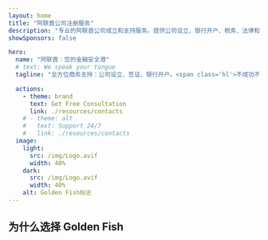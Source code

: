 ```yaml
---
layout: home
title: "阿联酋公司注册服务"
description: "专业的阿联酋公司成立和支持服务。提供公司设立、银行开户、税务、法律和签证解决方案。仅在获批后收费。"
showSponsors: false

hero:
  name: "阿联酋：您的金融安全港"
  # text: We speak your tongue
  tagline: "全方位商务支持：公司设立、签证、银行开户。<span class='hl'>不成功不收费</span>。"

  actions:
    - theme: brand
      text: Get Free Consultation
      link: ./resources/contacts
    # - theme: alt
    #   text: Support 24/7
    #   link: ./resources/contacts
  image:
    light:
      src: /img/Logo.avif
      width: 40%
    dark:
      src: /img/Logo.avif
      width: 40%
    alt: Golden Fish标志
---
```


<FeatureCards :features="[
  {
    title: '公司设立指南',
    details: '完整的**自贸区、离岸、大陆、分公司**设立指南。',
    items: [
      '自贸区和Mainland可100%外资持股',
      '低税率 - 仅9%企业所得税',
      '无外汇管制 - 资金汇出便捷'
    ],
    linkText: 'Learn more',
    link: './uae-business/offer/company-registration/',
    icon: {
      light: '/img/iStock-2051326997.avif',
      dark: '/img/iStock-1448478309.jpg',
      alt: '公司设立指南'
    }
  },
  {
    title: '银行账户开立',
    details: '在阿联酋信誉良好的银行轻松开立商业或个人**银行账户**。',
    items: [
      '政府审批全程PRO服务',
      '完整的银行开户套餐',
      '96%成功率',
    ],
    linkText: 'Learn more',
    link: './uae-business/offer/banking/',
    icon: {
      light: '/img/iStock-2153786564.avif',
      dark: '/img/iStock-2166793628.avif',
      alt: '银行服务'
    }
  },
  {
    title: 'Golden Visa和居留',
    details: '通过无缝申请流程获取阿联酋**Golden Visa**长期居留权。',
    items: [
      '**无需每6个月入境阿联酋**',
      '10年有效期，符合条件可续签',
      '92%成功率',
    ],
    linkText: 'Learn more',
    link: './uae-business/offer/golden-visa/',
    icon: {
      light: '/img/iStock-1312241253.avif',
      dark: '/img/ILONMASKID.webp',
      alt: '签证服务'
    }
  },
]" />

<FeatureCards :features="[
  {
    title: '合规服务',
    details: '我们的专家指导您完成复杂的阿联酋监管要求，包括ESR报告和UBO申报。',
    items: [],
    linkText: 'Learn more',
    link: './uae-business/company-registration/Protect-Your-Business',
    icon: {
      light: '/img/iStock-1299393716.avif',
      dark: '/img/iStock-2149731304.avif',
      alt: '合规服务'
    }
  },
  {
    title: '企业税务和增值税',
    details: '专业建议确保符合联邦税务局(FTA)的企业税和增值税义务。',
    items: [],
    linkText: 'Learn more',
    link: './uae-business/company-registration/accounting-legal',
    icon: {
      light: '/img/iStock-1018285934.avif',
      dark: '/img/iStock-584576538.avif',
      alt: '税务服务'
    }
  },
  {
    title: '法律服务',
    details: '法律团队就并购、公司重组、融资和争议解决等阿联酋法律提供咨询。',
    items: [],
    linkText: 'Learn more',
    link: './uae-business/company-registration/Protect-Your-Business',
    icon: {
      light: '/img/iStock-650045508.avif',
      dark: '/img/iStock-1498627598.avif',
      alt: '法律服务'
    }
  },
  {
    title: '会计和工资服务',
    details: '我们的会计师管理财务，提供记账、对账、工资和审计支持，节省雇佣成本。',
    items: [],
    linkText: 'Learn more',
    link: './resources/contacts',
    icon: {
      light: '/img/iStock-1022793868.avif',
      dark: '/img/iStock-1320130292.jpg',
      alt: '会计服务'
    }
  },
]" />

## 为什么选择 Golden Fish

<BenefitsList :features="[
  {
    icon: '🏢',
    title: '阿联酋本地专业知识',
    text: '迪拜专业团队为您提供全程专业指导。'
  },
  {
    icon: '📊',
    title: '成功率有目共睹',
    text: '通过我们的优质服务，签证、银行账户和公司注册的审批成功率超过90%，已成功办理数百个案例。'
  },
  {
    icon: '💸',
    title: '**成功付费制**',
    text: '[仅在获批后付费](/uae-business/benefits/success-based-fees)。完全透明，绝无隐藏费用。'
  },
]" />

<!-- ## 立即开始 - 免费初步咨询

<div id="contact-form"></div>

<video  autoplay muted playsinline style="padding: 80px" >
  <source src="/img/iStock-2185906461.mp4" type="video/mp4">
</video>

<ContactFormModal formName="Home page" buttonText="获取免费咨询"
:services="['📝 公司注册', '🏧 开立银行账户', '🪪 EID和黄金签证', '其他服务']"/> -->

<!-- <br>

# 成功案例

<br>

<ImageGrid :images="[
  { src: '/img/iStock-1945498989.avif', href: './immigration.md', alt: '阿联酋移民' },
  { src: '/img/iStock-1965736217.avif', href: './immigration.md', alt: '阿联酋移民' },
]"/> -->
